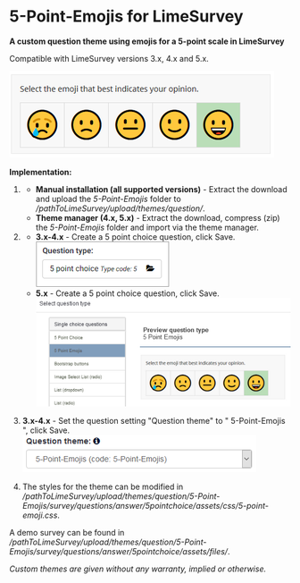 # 5-Point-Emojis for LimeSurvey
**A custom question theme using emojis for a 5-point scale in LimeSurvey**

Compatible with LimeSurvey versions 3.x, 4.x and 5.x.

![Image Emoji Scale](/5-Point-Emojis/survey/questions/answer/5pointchoice/assets/images/5-point-emojis-1.png)

**Implementation:**

1) - **Manual installation (all supported versions)** - Extract the download and upload the *5-Point-Emojis* folder to */pathToLimeSurvey/upload/themes/question/*.
    - **Theme manager (4.x, 5.x)** - Extract the download, compress (zip) the *5-Point-Emojis* folder and import via the theme manager.

2) - **3.x-4.x** - Create a 5 point choice question, click Save.<br />
![Image Select question theme](/5-Point-Emojis/survey/questions/answer/5pointchoice/assets/images/5-point-emojis-2.png)
    - **5.x** - Create a 5 point choice question, click Save.<br />
    ![Image Select question theme](/5-Point-Emojis/survey/questions/answer/5pointchoice/assets/images/5-point-emojis-4.png)

3) **3.x-4.x** - Set the question setting "Question theme" to " 	5-Point-Emojis ", click Save.  
![Image Select 5-point-emojis](/5-Point-Emojis/survey/questions/answer/5pointchoice/assets/images/5-point-emojis-3.png)

4) The styles for the theme can be modified in */pathToLimeSurvey/upload/themes/question/5-Point-Emojis/survey/questions/answer/5pointchoice/assets/css/5-point-emoji.css*.


A demo survey can be found in  */pathToLimeSurvey/upload/themes/question/5-Point-Emojis/survey/questions/answer/5pointchoice/assets/files/*.
    
    
    
*Custom themes are given without any warranty, implied or otherwise.*
